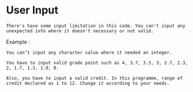 # User Input

    There's have some input limitation in this code. You can't input any unexpected info where it doesn't necessary or not valid.

Example : 

    You can’t input any character value where it needed an integer. 
    
    You have to input valid grade point such as 4, 3.7, 3.3, 3, 2.7, 2.3, 2, 1.7, 1.3, 1.0, 0.

    Also, you have to input a valid credit. In this programme, range of credit declared as 1 to 12. Change it according to your needs.
